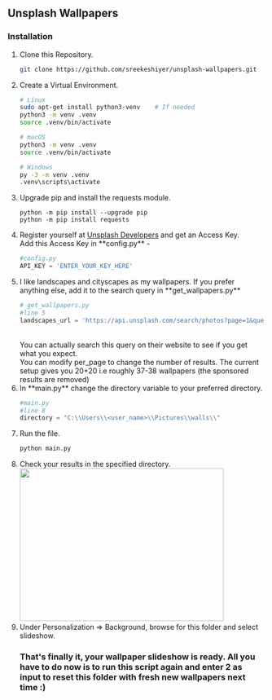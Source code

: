 ## Unsplash Wallpapers

### Installation

<ol>
<li>
Clone this Repository.
<br>

```bash
git clone https://github.com/sreekeshiyer/unsplash-wallpapers.git
```

<li>
Create a Virtual Environment.
<br>

```bash
# Linux
sudo apt-get install python3-venv    # If needed
python3 -m venv .venv
source .venv/bin/activate

# macOS
python3 -m venv .venv
source .venv/bin/activate

# Windows
py -3 -m venv .venv
.venv\scripts\activate
```

<li>
Upgrade pip and install the requests module.

```
python -m pip install --upgrade pip
python -m pip install requests
```

<li>
Register yourself at <a href="https://unsplash.com/developers">Unsplash Developers</a> and get an Access Key.
<br/>Add this Access Key in **config.py** -

```python
#config.py
API_KEY = 'ENTER_YOUR_KEY_HERE'
```

<li>
I like landscapes and cityscapes as my wallpapers. If you prefer anything else, add it to the search query in **get_wallpapers.py**

```python
# get_wallpapers.py
#line 5
landscapes_url = 'https://api.unsplash.com/search/photos?page=1&query=[ENTER_YOUR_QUERY_HERE]]&per_page=20&order_by=latest&orientation=landscape&color=blue'
```

<br/>
You can actually search this query on their website to see if you get what you expect. 
<br/> You can modify per_page to change the number of results. The current setup gives you 20+20 i.e roughly 37-38 wallpapers (the sponsored results are removed)
<br/>
<li>
In **main.py** change the directory variable to your preferred directory.

```python
#main.py
#line 8
directory = "C:\\Users\\<user_name>\\Pictures\\walls\\"
```

<li>
Run the file.

```bash
python main.py
```

<li>
Check your results in the specified directory.
<br/>
<img src = "https://prnt.sc/20rfpkq" width="400px" height="300px"/>
<br/>

<li>
Under Personalization => Background, browse for this folder and select slideshow.

<br/>

### That's finally it, your wallpaper slideshow is ready. All you have to do now is to run this script again and enter 2 as input to reset this folder with fresh new wallpapers next time :)
